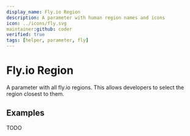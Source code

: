 ```yaml
---
display_name: Fly.io Region
description: A parameter with human region names and icons
icon: ../icons/fly.svg
maintainer:github: coder
verified: true
tags: [helper, parameter, fly]
---
```


# Fly.io Region

A parameter with all fly.io regions. This allows developers to select the region closest to them.

## Examples

TODO